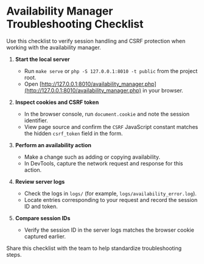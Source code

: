 # Availability Manager Troubleshooting Checklist

Use this checklist to verify session handling and CSRF protection when working with the availability manager.

1. **Start the local server**
   - Run `make serve` or `php -S 127.0.0.1:8010 -t public` from the project root.
   - Open [http://127.0.0.1:8010/availability_manager.php](http://127.0.0.1:8010/availability_manager.php) in your browser.

2. **Inspect cookies and CSRF token**
   - In the browser console, run `document.cookie` and note the session identifier.
   - View page source and confirm the `CSRF` JavaScript constant matches the hidden `csrf_token` field in the form.

3. **Perform an availability action**
   - Make a change such as adding or copying availability.
   - In DevTools, capture the network request and response for this action.

4. **Review server logs**
   - Check the logs in `logs/` (for example, `logs/availability_error.log`).
   - Locate entries corresponding to your request and record the session ID and token.

5. **Compare session IDs**
   - Verify the session ID in the server logs matches the browser cookie captured earlier.

Share this checklist with the team to help standardize troubleshooting steps.
